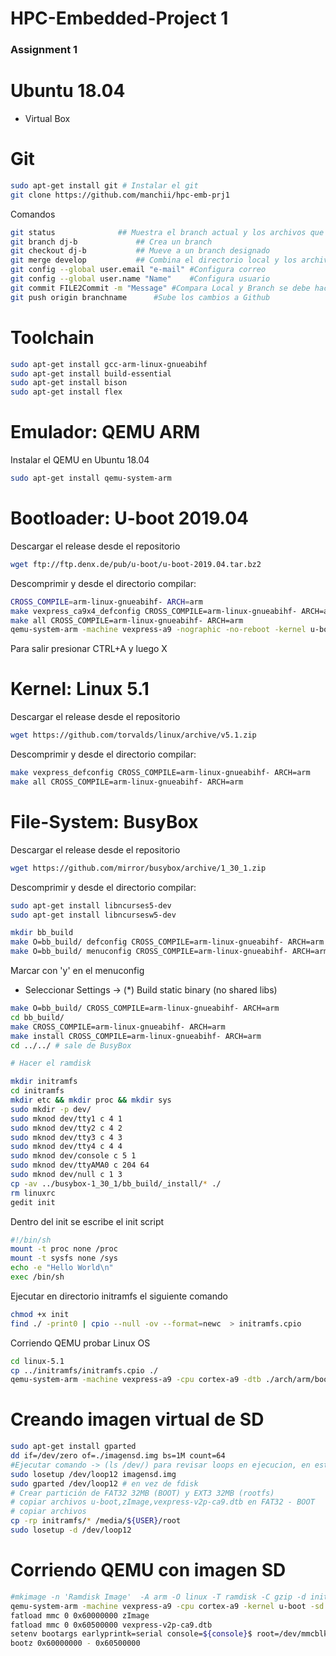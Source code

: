 # HPC-Embedded-Project 1
### Assignment 1

# Ubuntu 18.04
* Virtual Box

# Git

```bash
sudo apt-get install git # Instalar el git
git clone https://github.com/manchii/hpc-emb-prj1
```

Comandos

```bash
git status				## Muestra el branch actual y los archivos que no tienen commit
git branch dj-b				## Crea un branch
git checkout dj-b			## Mueve a un branch designado
git merge develop			## Combina el directorio local y los archivos del branch
git config --global user.email "e-mail" #Configura correo
git config --global user.name "Name"	#Configura usuario
git commit FILE2Commit -m "Message"	#Compara Local y Branch se debe hacer antes del push
git push origin branchname		#Sube los cambios a Github
```


# Toolchain

```bash
sudo apt-get install gcc-arm-linux-gnueabihf
sudo apt-get install build-essential
sudo apt-get install bison
sudo apt-get install flex
```



# Emulador: QEMU ARM

Instalar el QEMU en Ubuntu 18.04

```bash
sudo apt-get install qemu-system-arm
```



# Bootloader: U-boot 2019.04

Descargar el release desde el repositorio

```bash
wget ftp://ftp.denx.de/pub/u-boot/u-boot-2019.04.tar.bz2
```

Descomprimir y desde el directorio compilar:

```bash
CROSS_COMPILE=arm-linux-gnueabihf- ARCH=arm
make vexpress_ca9x4_defconfig CROSS_COMPILE=arm-linux-gnueabihf- ARCH=arm
make all CROSS_COMPILE=arm-linux-gnueabihf- ARCH=arm
qemu-system-arm -machine vexpress-a9 -nographic -no-reboot -kernel u-boot

```
Para salir presionar CTRL+A y luego X

# Kernel: Linux 5.1

Descargar el release desde el repositorio

```bash
wget https://github.com/torvalds/linux/archive/v5.1.zip
```

Descomprimir y desde el directorio compilar:

```bash
make vexpress_defconfig CROSS_COMPILE=arm-linux-gnueabihf- ARCH=arm
make all CROSS_COMPILE=arm-linux-gnueabihf- ARCH=arm
```

# File-System: BusyBox

Descargar el release desde el repositorio

```bash
wget https://github.com/mirror/busybox/archive/1_30_1.zip
```

Descomprimir y desde el directorio compilar:

```bash
sudo apt-get install libncurses5-dev
sudo apt-get install libncursesw5-dev
```

```bash
mkdir bb_build
make O=bb_build/ defconfig CROSS_COMPILE=arm-linux-gnueabihf- ARCH=arm
make O=bb_build/ menuconfig CROSS_COMPILE=arm-linux-gnueabihf- ARCH=arm
```
Marcar con 'y' en el menuconfig
* Seleccionar Settings -> (*) Build static binary (no shared libs)

```bash
make O=bb_build/ CROSS_COMPILE=arm-linux-gnueabihf- ARCH=arm
cd bb_build/
make CROSS_COMPILE=arm-linux-gnueabihf- ARCH=arm
make install CROSS_COMPILE=arm-linux-gnueabihf- ARCH=arm
cd ../../ # sale de BusyBox

# Hacer el ramdisk

mkdir initramfs
cd initramfs
mkdir etc && mkdir proc && mkdir sys
sudo mkdir -p dev/
sudo mknod dev/tty1 c 4 1
sudo mknod dev/tty2 c 4 2
sudo mknod dev/tty3 c 4 3
sudo mknod dev/tty4 c 4 4
sudo mknod dev/console c 5 1
sudo mknod dev/ttyAMA0 c 204 64
sudo mknod dev/null c 1 3
cp -av ../busybox-1_30_1/bb_build/_install/* ./
rm linuxrc
gedit init
```
Dentro del init se escribe el init script
```bash
#!/bin/sh
mount -t proc none /proc
mount -t sysfs none /sys
echo -e "Hello World\n"
exec /bin/sh
```

Ejecutar en directorio initramfs el siguiente comando

```bash
chmod +x init
find ./ -print0 | cpio --null -ov --format=newc  > initramfs.cpio
```

Corriendo QEMU probar Linux OS


```bash
cd linux-5.1
cp ../initramfs/initramfs.cpio ./
qemu-system-arm -machine vexpress-a9 -cpu cortex-a9 -dtb ./arch/arm/boot/dts/vexpress-v2p-ca9.dtb -kernel ./arch/arm/boot/zImage -nographic -m 512M -append "earlyprintk=serial console=ttyAMA0" -initrd initramfs.cpio
```

# Creando imagen virtual de SD

```bash
sudo apt-get install gparted
dd if=/dev/zero of=./imagensd.img bs=1M count=64
#Ejecutar comando -> (ls /dev/) para revisar loops en ejecucion, en este caso el loop12 estaba libre
sudo losetup /dev/loop12 imagensd.img
sudo gparted /dev/loop12 # en vez de fdisk
# Crear partición de FAT32 32MB (BOOT) y EXT3 32MB (rootfs)
# copiar archivos u-boot,zImage,vexpress-v2p-ca9.dtb en FAT32 - BOOT
# copiar archivos 
cp -rp initramfs/* /media/${USER}/root
sudo losetup -d /dev/loop12
```

# Corriendo QEMU con imagen SD

```bash
#mkimage -n 'Ramdisk Image'  -A arm -O linux -T ramdisk -C gzip -d initramfs.cpio.gz initramfs.uImage
qemu-system-arm -machine vexpress-a9 -cpu cortex-a9 -kernel u-boot -sd imagensd.img -nographic -m 512M
fatload mmc 0 0x60000000 zImage
fatload mmc 0 0x60500000 vexpress-v2p-ca9.dtb
setenv bootargs earlyprintk=serial console=${console}$ root=/dev/mmcblk0p2 mem=512M vmalloc=256M
bootz 0x60000000 - 0x60500000
```
